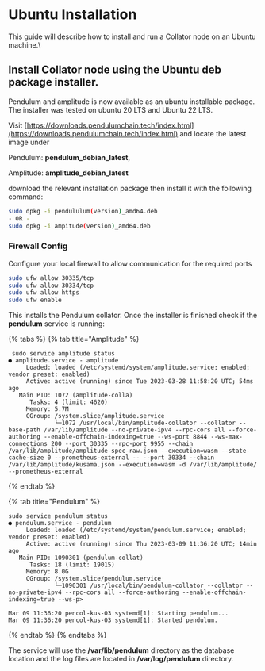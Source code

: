 # Ubuntu Installation

This guide will describe how to install and run a Collator node on an Ubuntu machine.\


## Install Collator node using the Ubuntu deb package installer.

Pendulum and amplitude is now available as an ubuntu installable package. The installer was tested on ubuntu 20 LTS and Ubuntu 22 LTS.

Visit [https://downloads.pendulumchain.tech/index.html](https://downloads.pendulumchain.tech/index.html) and locate the latest image under

Pendulum: **pendulum\_debian\_latest**,

Amplitude: **amplitude\_debian\_latest**

download the relevant installation package then install it with the following command:

```bash
sudo dpkg -i pendululum(version)_amd64.deb
- OR -
sudo dpkg -i ampitude(version)_amd64.deb
```

### Firewall Config

Configure your local firewall to allow communication for the required ports

```bash
sudo ufw allow 30335/tcp
sudo ufw allow 30334/tcp
sudo ufw allow https
sudo ufw enable
```

This installs the Pendulum collator. Once the installer is finished check if the **pendulum** service is running:

{% tabs %}
{% tab title="Amplitude" %}
```
 sudo service amplitude status
● amplitude.service - amplitude
     Loaded: loaded (/etc/systemd/system/amplitude.service; enabled; vendor preset: enabled)
     Active: active (running) since Tue 2023-03-28 11:58:20 UTC; 54ms ago
   Main PID: 1072 (amplitude-colla)
      Tasks: 4 (limit: 4620)
     Memory: 5.7M
     CGroup: /system.slice/amplitude.service
             └─1072 /usr/local/bin/amplitude-collator --collator --base-path /var/lib/amplitude --no-private-ipv4 --rpc-cors all --force-authoring --enable-offchain-indexing=true --ws-port 8844 --ws-max-connections 200 --port 30335 --rpc-port 9955 --chain /var/lib/amplitude/amplitude-spec-raw.json --execution=wasm --state-cache-size 0 --prometheus-external -- --port 30334 --chain /var/lib/amplitude/kusama.json --execution=wasm -d /var/lib/amplitude/ --prometheus-external
```
{% endtab %}

{% tab title="Pendulum" %}
```
sudo service pendulum status
● pendulum.service - pendulum
     Loaded: loaded (/etc/systemd/system/pendulum.service; enabled; vendor preset: enabled)
     Active: active (running) since Thu 2023-03-09 11:36:20 UTC; 14min ago
   Main PID: 1090301 (pendulum-collat)
      Tasks: 18 (limit: 19015)
     Memory: 8.0G
     CGroup: /system.slice/pendulum.service
             └─1090301 /usr/local/bin/pendulum-collator --collator --no-private-ipv4 --rpc-cors all --force-authoring --enable-offchain-indexing=true --ws-p>

Mar 09 11:36:20 pencol-kus-03 systemd[1]: Starting pendulum...
Mar 09 11:36:20 pencol-kus-03 systemd[1]: Started pendulum.
```
{% endtab %}
{% endtabs %}

The service will use the **/var/lib/pendulum** directory as the database location and the log files are located in **/var/log/pendulum** directory.

###
